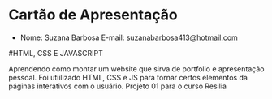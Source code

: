
# Cartão de Apresentação
- Nome: Suzana Barbosa
E-mail: suzanabarbosa413@hotmail.com

#HTML, CSS E JAVASCRIPT

Aprendendo como montar um website que sirva de portfolio e apresentação pessoal.
Foi utiilizado HTML, CSS e JS para tornar certos elementos da páginas interativos com o usuário. Projeto 01 para o curso Resilia
